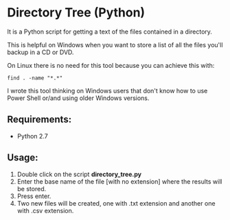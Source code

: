 Directory Tree (Python)
=====================

It is a Python script for getting a text of the files contained in a directory. 

This is helpful on Windows when you want to store a list of all the files you'll backup in a CD or DVD.

On Linux there is no need for this tool because you can achieve this with:
```
find . -name "*.*"
```

I wrote this tool thinking on Windows users that don't know how to use Power Shell or/and using older Windows versions.

## Requirements:
- Python 2.7

## Usage:
1. Double click on the script **directory_tree.py**
2. Enter the base name of the file [with no extension] where the results will be stored. 
3. Press enter.
4. Two new files will be created, one with .txt extension and another one with .csv extension.


